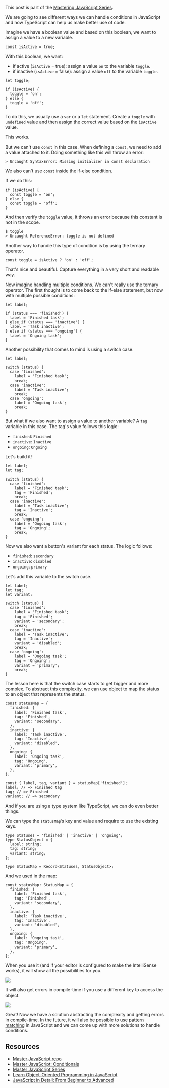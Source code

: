 This post is part of the [Mastering JavaScript Series](/series/mastering-javascript).

We are going to see different ways we can handle conditions in JavaScript and how TypeScript can help us make better use of code.

Imagine we have a boolean value and based on this boolean, we want to assign a value to a new variable.

```tsx
const isActive = true;
```

With this boolean, we want:

- if active (`isActive` = true): assign a value `on` to the variable `toggle`.
- if inactive (`isActive` = false): assign a value `off` to the variable `toggle`.

```tsx
let toggle;

if (isActive) {
  toggle = 'on';
} else {
  toggle = 'off';
}
```

To do this, we usually use a `var` or a `let` statement. Create a `toggle` with `undefined` value and then assign the correct value based on the `isActive` value.

This works.

But we can't use `const` in this case. When defining a `const`, we need to add a value attached to it. Doing something like this will throw an error:

```tsx
> Uncaught SyntaxError: Missing initializer in const declaration
```

We also can't use `const` inside the if-else condition.

If we do this:

```tsx
if (isActive) {
  const toggle = 'on';
} else {
  const toggle = 'off';
}
```

And then verify the `toggle` value, it throws an error because this constant is not in the scope.

```tsx
$ toggle
> Uncaught ReferenceError: toggle is not defined
```

Another way to handle this type of condition is by using the ternary operator.

```tsx
const toggle = isActive ? 'on' : 'off';
```

That's nice and beautiful. Capture everything in a very short and readable way.

Now imagine handling multiple conditions. We can't really use the ternary operator. The first thought is to come back to the if-else statement, but now with multiple possible conditions:

```tsx
let label;

if (status === 'finished') {
  label = 'Finished task';
} else if (status === 'inactive') {
  label = 'Task inactive';
} else if (status === 'ongoing') {
  label = 'Ongoing task';
}
```

Another possibility that comes to mind is using a switch case.

```tsx
let label;

switch (status) {
  case 'finished':
    label = 'Finished task';
    break;
  case 'inactive':
    label = 'Task inactive';
    break;
  case 'ongoing':
    label = 'Ongoing task';
    break;
}
```

But what if we also want to assign a value to another variable? A `tag` variable in this case. The tag's value follows this logic:

- `finished`: `Finished`
- `inactive`: `Inactive`
- `ongoing`: `Ongoing`

Let's build it!

```tsx
let label;
let tag;

switch (status) {
  case 'finished':
    label = 'Finished task';
    tag = 'Finished';
    break;
  case 'inactive':
    label = 'Task inactive';
    tag = 'Inactive';
    break;
  case 'ongoing':
    label = 'Ongoing task';
    tag = 'Ongoing';
    break;
}
```

Now we also want a button's variant for each status. The logic follows:

- `finished`: `secondary`
- `inactive`: `disabled`
- `ongoing`: `primary`

Let's add this variable to the switch case.

```tsx
let label;
let tag;
let variant;

switch (status) {
  case 'finished':
    label = 'Finished task';
    tag = 'Finished';
    variant = 'secondary';
    break;
  case 'inactive':
    label = 'Task inactive';
    tag = 'Inactive';
    variant = 'disabled';
    break;
  case 'ongoing':
    label = 'Ongoing task';
    tag = 'Ongoing';
    variant = 'primary';
    break;
}
```

The lesson here is that the switch case starts to get bigger and more complex. To abstract this complexity, we can use object to map the status to an object that represents the status.

```tsx
const statusMap = {
  finished: {
    label: 'Finished task',
    tag: 'Finished',
    variant: 'secondary',
  },
  inactive: {
    label: 'Task inactive',
    tag: 'Inactive',
    variant: 'disabled',
  },
  ongoing: {
    label: 'Ongoing task',
    tag: 'Ongoing',
    variant: 'primary',
  },
};

const { label, tag, variant } = statusMap['finished'];
label; // => Finished tag
tag; // => Finished
variant; // => secondary
```

And if you are using a type system like TypeScript, we can do even better things.

We can type the `statusMap`’s key and value and require to use the existing keys.

```tsx
type Statuses = 'finished' | 'inactive' | 'ongoing';
type StatusObject = {
  label: string;
  tag: string;
  variant: string;
};

type StatusMap = Record<Statuses, StatusObject>;
```

And we used in the map:

```tsx
const statusMap: StatusMap = {
  finished: {
    label: 'Finished task',
    tag: 'Finished',
    variant: 'secondary',
  },
  inactive: {
    label: 'Task inactive',
    tag: 'Inactive',
    variant: 'disabled',
  },
  ongoing: {
    label: 'Ongoing task',
    tag: 'Ongoing',
    variant: 'primary',
  },
};
```

When you use it (and if your editor is configured to make the IntelliSense works), it will show all the possibilities for you.

![](/series/mastering-javascript/intellisense.png)

It will also get errors in compile-time if you use a different key to access the object.

![](/series/mastering-javascript/error-in-compile-time.png)

Great! Now we have a solution abstracting the complexity and getting errors in compile-time. In the future, it will also be possible to use [pattern matching](https://github.com/tc39/proposal-pattern-matching) in JavaScript and we can come up with more solutions to handle conditions.

## Resources

- [Master JavaScript repo](https://github.com/leandrotk/master-javascript)
- [Master JavaScript: Conditionals](https://github.com/leandrotk/master-javascript/tree/main/conditionals)
- [Master JavaScript Series](/series/mastering-javascript)
- [Learn Object-Oriented Programming in JavaScript](https://www.educative.io/courses/learn-object-oriented-programming-in-javascript?aff=x8bV)
- [JavaScript in Detail: From Beginner to Advanced](https://www.educative.io/courses/javascript-in-detail-from-beginner-to-advanced?aff=x8bV)
